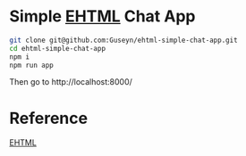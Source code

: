 # Simple [EHTML](https://github.com/Guseyn/EHTML) Chat App

```bash
git clone git@github.com:Guseyn/ehtml-simple-chat-app.git
cd ehtml-simple-chat-app
npm i
npm run app
```

Then go to http://localhost:8000/

# Reference

[EHTML](https://github.com/Guseyn/EHTML)


